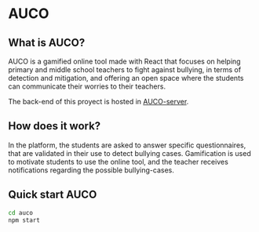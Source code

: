 # AUCO

## What is AUCO?
AUCO is a gamified online tool made with React that focuses on helping primary and middle school teachers to fight against bullying, in terms of detection and mitigation, and offering an open space where the students can communicate their worries to their teachers.

The back-end of this proyect is hosted in [AUCO-server](https://github.com/rousah/AUCO-server).

## How does it work?
In the platform, the students are asked to answer specific questionnaires, that are validated in their use to detect bullying cases. Gamification is used to motivate students to use the online tool, and the teacher receives notifications regarding the possible bullying-cases.

## Quick start AUCO

```bash
cd auco
npm start
```
